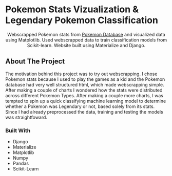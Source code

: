 
# Pokemon Stats Vizualization & Legendary Pokemon Classification

  <p align="center">
    Webscrapped Pokemon stats from <a target="_blank" href="https://pokemondb.net/">Pokemon Database</a> and visualized data using Matplotlib. Used webscrapped data to train classification models from Scikit-learn. Website built using Materialize and Django.
  </p>
</div>




<!-- ABOUT THE PROJECT -->
## About The Project
The motivation behind this project was to try out webscrapping. I chose Pokemon stats because I used to play the games as a kid and the Pokemon database had very well structured html, which made webscrapping simple. After making a couple of charts I wondered how the stats were distributed across different Pokemon Types. After making a couple more charts, I was tempted to spin up a quick classifying machine learning model to determine whether a Pokemon was Legendary or not, based solely from its stats. Since I had already preprocessed the data, training and testing the models was straightfoward.



### Built With

* Django
* Materialize
* Matplotlib
* Numpy
* Pandas
* Scikit-Learn
